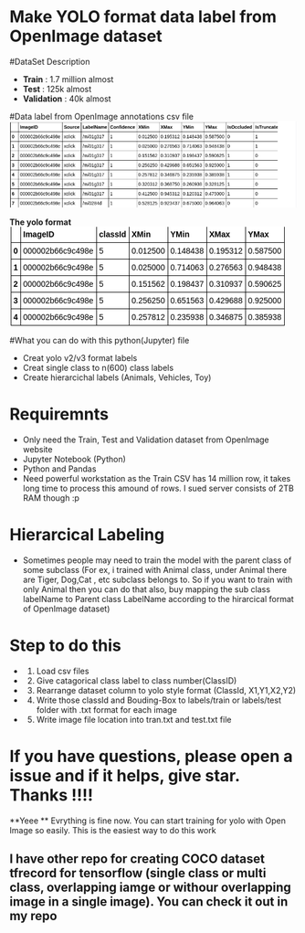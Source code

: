 # Make YOLO format data label from OpenImage dataset

#DataSet Description
- **Train** : 1.7 million almost
- **Test** : 125k almost
- **Validation** : 40k almost

#Data label from OpenImage annotations csv file 
![sample oi data labels](/oiorig.png)

**The yolo format**
![sample oi data labels](/oiconv.png)

#What you can do with this python(Jupyter) file
* Creat yolo v2/v3 format labels 
* Creat single class to n(600) class labels
* Create hierarcichal labels (Animals, Vehicles, Toy)

# Requiremnts
- Only need the Train, Test and Validation dataset from OpenImage website
- Jupyter Notebook (Python)
- Python and Pandas
- Need powerful workstation as the Train CSV has 14 million row, it takes long time to process this amound of rows. I sued server consists of 2TB RAM though :p

# Hierarcical Labeling
- Sometimes people may need to train the model with the parent class of some subclass (For ex, i trained with Animal class, under Animal there are Tiger, Dog,Cat , etc subclass belongs to. So if you want to train with only Animal then you can do that also, buy mapping the sub class labelName to Parent class LabelName according to the hirarcical format of OpenImage dataset)

# Step to do this
- 1) Load csv files
- 2) Give catagorical class label to class number(ClassID)
- 3) Rearrange dataset column to yolo style format (ClassId, X1,Y1,X2,Y2) 
- 4) Write those classId and Bouding-Box to labels/train or labels/test folder with .txt format for each image
- 5) Write image file location into tran.txt and test.txt file

# If you have questions, please open a issue and if it helps, give star. Thanks !!!!

**Yeee ** Evrything is fine now. You can start training for yolo with Open Image so easily. This is the easiest way to do this work

## I have other repo for creating COCO dataset tfrecord for tensorflow (single class or multi class, overlapping iamge or withour overlapping image in a single image). You can check it out in my repo
